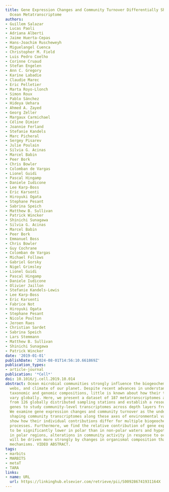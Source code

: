 ```yaml
---
title: Gene Expression Changes and Community Turnover Differentially Shape the Global
  Ocean Metatranscriptome
authors:
- Guillem Salazar
- Lucas Paoli
- Adriana Alberti
- Jaime Huerta-Cepas
- Hans-Joachim Ruscheweyh
- Miguelangel Cuenca
- Christopher M. Field
- Luis Pedro Coelho
- Corinne Cruaud
- Stefan Engelen
- Ann C. Gregory
- Karine Labadie
- Claudie Marec
- Eric Pelletier
- Marta Royo-Llonch
- Simon Roux
- Pablo Sánchez
- Hideya Uehara
- Ahmed A. Zayed
- Georg Zeller
- Margaux Carmichael
- Céline Dimier
- Joannie Ferland
- Stefanie Kandels
- Marc Picheral
- Sergey Pisarev
- Julie Poulain
- Silvia G. Acinas
- Marcel Babin
- Peer Bork
- Chris Bowler
- Colomban de Vargas
- Lionel Guidi
- Pascal Hingamp
- Daniele Iudicone
- Lee Karp-Boss
- Eric Karsenti
- Hiroyuki Ogata
- Stephane Pesant
- Sabrina Speich
- Matthew B. Sullivan
- Patrick Wincker
- Shinichi Sunagawa
- Silvia G. Acinas
- Marcel Babin
- Peer Bork
- Emmanuel Boss
- Chris Bowler
- Guy Cochrane
- Colomban de Vargas
- Michael Follows
- Gabriel Gorsky
- Nigel Grimsley
- Lionel Guidi
- Pascal Hingamp
- Daniele Iudicone
- Olivier Jaillon
- Stefanie Kandels-Lewis
- Lee Karp-Boss
- Eric Karsenti
- Fabrice Not
- Hiroyuki Ogata
- Stephane Pesant
- Nicole Poulton
- Jeroen Raes
- Christian Sardet
- Sabrina Speich
- Lars Stemmann
- Matthew B. Sullivan
- Shinichi Sunagawa
- Patrick Wincker
date: '2019-01-01'
publishDate: '2024-08-01T14:56:10.661869Z'
publication_types:
- article-journal
publication: '*Cell*'
doi: 10.1016/j.cell.2019.10.014
abstract: Ocean microbial communities strongly influence the biogeochemistry, food
  webs, and climate of our planet. Despite recent advances in understanding their
  taxonomic and genomic compositions, little is known about how their transcriptomes
  vary globally. Here, we present a dataset of 187 metatranscriptomes and 370 metagenomes
  from 126 globally distributed sampling stations and establish a resource of 47 million
  genes to study community-level transcriptomes across depth layers from pole-to-pole.
  We examine gene expression changes and community turnover as the underlying mechanisms
  shaping community transcriptomes along these axes of environmental variation and
  show how their individual contributions differ for multiple biogeochemically relevant
  processes. Furthermore, we find the relative contribution of gene expression changes
  to be significantly lower in polar than in non-polar waters and hypothesize that
  in polar regions, alterations in community activity in response to ocean warming
  will be driven more strongly by changes in organismal composition than by gene regulatory
  mechanisms. VIDEO ABSTRACT.
tags:
- marbits
- MARBITS
- metaT
- TARA
links:
- name: URL
  url: https://linkinghub.elsevier.com/retrieve/pii/S009286741931164X
---
```

